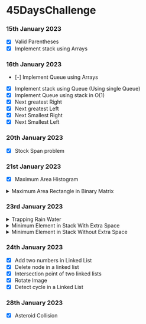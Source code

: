 <h1><strong>45DaysChallenge</strong></h1>

### 15th January 2023

- [x] Valid Parentheses
- [x] Implement stack using Arrays
### 16th January 2023
- [-] Implement Queue using Arrays
- [x] Implement stack using Queue (Using single Queue)
- [x] Implement Queue using stack in O(1)
- [x] Next greatest Right
- [x] Next greatest Left
- [x] Next Smallest Right
- [x] Next Smallest Left
### 20th January 2023
- [x] Stock Span problem
### 21st January 2023
- [x] Maximum Area Histogram
<details>
  <summary>Maximum Area Rectangle in Binary Matrix</summary>  

```
2-D MAH - Add every row with logic
```
</details>

### 23rd January 2023

<details>
  <summary>Trapping Rain Water</summary>  

```
min(Right_Max,Left_Max)-a[i]
```
</details>

<details>
  <summary>Minimum Element in Stack With Extra Space</summary>  

```
Supporting Stack
```
</details>

<details>
  <summary>Minimum Element in Stack Without Extra Space</summary>  

```
push 2*x-Min_Ele into stack if new element is  less than min_ele
```

```
   2* newMin-prevMin is always less than the newMin
```

</details>

### 24th January 2023

- [x] Add two numbers in Linked List
- [x] Delete node in a linked list
- [x] Intersection point of two linked lists
- [x] Rotate Image
- [x] Detect cycle in a Linked List

### 28th January 2023
- [x] Asteroid Collision
